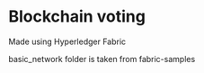 # Blockchain voting

Made using Hyperledger Fabric

basic_network folder is taken from fabric-samples
